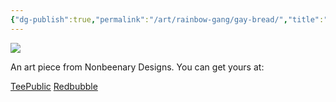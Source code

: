 ```yaml
---
{"dg-publish":true,"permalink":"/art/rainbow-gang/gay-bread/","title":"Gay Bread","tags":["Art","Rainbow Gang"]}
---
```



![](https://baserow-media.ams3.digitaloceanspaces.com/user_files/oRWPcyfVj896dZyfaZHmgjr98KTEYsZ7_46c8b4cbca2719be47bfd91dba397847a571e1abd3bd08ea7c8f88b3c81b10c1.png)

An art piece from Nonbeenary Designs. You can get yours at:

[TeePublic]()
[Redbubble]()
